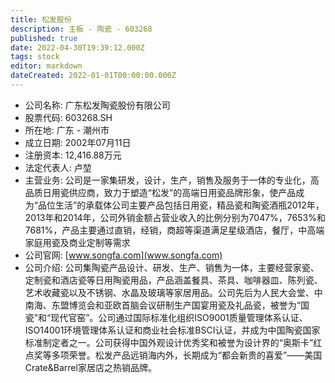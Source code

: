```yaml
---
title: 松发股份
description: 主板 - 陶瓷 - 603268
published: true
date: 2022-04-30T19:39:12.000Z
tags: stock
editor: markdown
dateCreated: 2022-01-01T00:00:00.000Z
---
```


- 公司名称: 广东松发陶瓷股份有限公司
- 股票代码: 603268.SH
- 所在地: 广东 - 潮州市
- 成立日期: 2002年07月11日
- 注册资本: 12,416.88万元
- 法定代表人: 卢堃
- 主营业务: 公司是一家集研发，设计，生产，销售及服务于一体的专业化，高品质日用瓷供应商，致力于塑造“松发”的高端日用瓷品牌形象，使产品成为“品位生活”的承载体公司主要产品包括日用瓷，精品瓷和陶瓷酒瓶2012年，2013年和2014年，公司外销金额占营业收入的比例分别为7047%，7653%和7681%，产品主要通过直销，经销，商超等渠道满足星级酒店，餐厅，中高端家庭用瓷及商业定制等需求
- 公司官网: [www.songfa.com](www.songfa.com)
- 公司介绍: 公司集陶瓷产品设计、研发、生产、销售为一体，主要经营家瓷、定制瓷和酒店瓷等日用陶瓷用品，产品涵盖餐具、茶具、咖啡器皿、陈列瓷、艺术收藏瓷以及不锈钢、水晶及玻璃等家居用品。公司先后为人民大会堂、中南海、东盟博览会和亚欧首脑会议研制生产国宴用瓷及礼品瓷，被誉为“国瓷”和“现代官窑”。公司通过国际标准化组织ISO9001质量管理体系认证、ISO14001环境管理体系认证和商业社会标准BSCI认证，并成为中国陶瓷国家标准制定者之一。公司获得中国外观设计优秀奖和被誉为设计界的“奥斯卡”红点奖等多项荣誉。松发产品远销海内外，长期成为“都会新贵的喜爱”——美国Crate&Barrel家居店之热销品牌。


